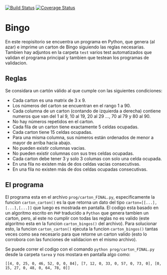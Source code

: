 [![Build Status](https://travis-ci.com/francescomozzatti/tarea.svg?branch=master)](https://travis-ci.com/francescomozzatti/tarea)
[![Coverage Status](https://s3.amazonaws.com/assets.coveralls.io/badges/coveralls_99.svg)](https://coveralls.io/github/francescomozzatti/tarea)

# Bingo
En este reopisitorio se encuentra un programa en Python, que genera (al azar) e imprime un carton de Bingo siguiendo las reglas necesarias. Tambien hay adjuntos en la carpeta `test` varios test automatizados que validan el programa principal y tambien que testean los programas de validacion.

## Reglas
Se considara un cartón válido al que cumple con las siguientes condiciones:
* Cada carton es una matrix de 3 x 9.
* Los números del carton se encuentran en el rango 1 a 90.
* Cada columna de un carton (contando de izquierda a derecha) contiene numeros que van del 1 al 9, 10 al 19, 20 al 29 ..., 70 al 79 y 80 al 90.
* No hay números repetidos en el carton.
* Cada fila de un carton tiene exactamente 5 celdas ocupadas.
* Cada carton tiene 15 celdas ocupadas.
* Para una misma columna, sus números están ordenados de menor a mayor de arriba hacia abajo.
* No pueden existir columnas vacias.
* No pueden existir columnas con sus tres celdas ocupadas.
* Cada carton debe tener 3 y solo 3 columas con solo una celda ocupada.
* En una fila no existen más de dos celdas vacías consecutivas.
* En una fila no existen más de dos celdas ocupadas consecutivas.


## El programa
El programa esta en el archivo `prog/carton_FINAL.py`, especificamente la funcion `carton_carton()` es la que retorna un dato del tipo `carton=[[...],[...],[...]]` que luego es mostrada en pantalla. El codigo esta basado en un algoritmo escrito en `PHP` traducido a `Python` que genera tambien un carton, pero, al este no cumplir con todas las reglas no es valido (este algoritmo esta en la funcion `carton_bingos()` del archivo). Para solucionar esto, la funcion `carton_carton()` ejecuta la funcion `carton_bingos()` tantas veces como sea necesario para que retorne un carton valido (esto lo corrobora con las funciones de validacion en  el mismo archivo).

Se puede correr el codigo con el comando `python prog/carton_FINAL.py` desde la carpeta `tarea` y nos mostara en pantalla algo como: 

`[[4, 0, 25, 0, 46, 52, 0, 0, 84], [7, 12, 0, 33, 0, 57, 0, 73, 0], [0, 15, 27, 0, 48, 0, 64, 78, 0]]`
